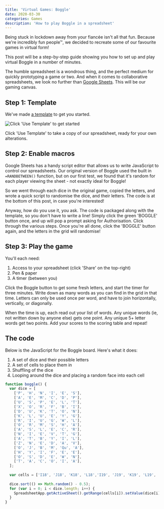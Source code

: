 ```yaml
---
title: 'Virtual Games: Boggle'
date: 2020-03-30
categories: Games
description: 'How to play Boggle in a spreadsheet'
---
```


Being stuck in lockdown away from your fiancée isn't all that fun. Because we're incredibly fun people™, we decided to recreate some of our favourite games in virtual form!

This post will be a step-by-step guide showing you how to set up and play virtual Boggle in a number of minutes.

The humble spreadsheet is a wondrous thing, and the perfect medium for quickly prototyping a game or two. And when it comes to collaborative spreadsheets, we look no further than [Google Sheets](http://sheets.google.com/). This will be our gaming canvas.

## Step 1: Template

We've made [a template](https://docs.google.com/spreadsheets/d/1iTmSydKlmTd7ul8K8ROGp2qa0nzx18vjwykvmJzG9to/template/preview) to get you started.

![Click 'Use Template' to get started](/images/blog/boggle-template.png)

Click 'Use Template' to take a copy of our spreadsheet, ready for your own alterations.

## Step 2: Enable macros

Google Sheets has a handy script editor that allows us to write JavaScript to control our spreadsheets. Our original version of Boggle used the built in `=RANDBETWEEN()` function, but on our first test, we found that it's random for each player viewing the sheet - not exactly ideal for Boggle!

So we went through each dice in the original game, copied the letters, and wrote a quick script to randomise the dice, and their letters. The code is at the bottom of this post, in case you're interested!

Anyway, how do you use it, you ask. The code is packaged along with the template, so you don't have to write a line! Simply click the green 'BOGGLE' button once, and up will pop a prompt asking for Authorisation. Click through the various steps. Once you're all done, click the 'BOGGLE' button again, and the letters in the grid will randomise!

## Step 3: Play the game

You'll each need:

1. Access to your spreadsheet (click 'Share' on the top-right)
2. Pen & paper
4. A timer (between you)

Click the Boggle button to get some fresh letters, and start the timer for three minutes. Write down as many words as you can find in the grid in that time. Letters can only be used once per word, and have to join horizontally, vertically, or diagonally.

When the time is up, each read out your list of words. Any unique words (ie, not written down by anyone else) gets one point. Any unique 5+ letter words get two points. Add your scores to the scoring table and repeat!


## The code

Below is the JavaScript for the Boggle board. Here's what it does:

1. A set of dice and their possible letters
2. A set of cells to place them in
3. Shuffling of the dice
4. Looping around the dice and placing a random face into each cell

```js
function boggle() {
  var dice = [
    ['P', 'H', 'N', 'I', 'E', 'S'],
    ['A', 'E', 'M', 'C', 'D', 'P'],
    ['U', 'S', 'P', 'E', 'L', 'T'],
    ['X', 'O', 'R', 'F', 'B', 'I'],
    ['D', 'U', 'K', 'T', 'O', 'N'],
    ['K', 'L', 'U', 'E', 'Y', 'G'],
    ['R', 'I', 'U', 'G', 'W', 'L'],
    ['O', 'R', 'M', 'S', 'H', 'A'],
    ['A', 'S', 'L', 'E', 'C', 'R'],
    ['N', 'I', 'E', 'V', 'T', 'G'],
    ['A', 'T', 'B', 'Y', 'I', 'L'],
    ['Z', 'N', 'E', 'D', 'A', 'V'],
    ['O', 'J', 'B', 'M', 'Qu', 'A'],
    ['H', 'Y', 'I', 'F', 'E', 'E'],
    ['O', 'S', 'D', 'E', 'W', 'N'],
    ['T', 'A', 'C', 'O', 'I', 'A'],
  ];
    
  var cells = ['I18', 'J18', 'K18', 'L18','I19', 'J19', 'K19', 'L19', 'I20', 'J20', 'K20', 'L20', 'I21', 'J21', 'K21', 'L21']
    
  dice.sort(() => Math.random() - 0.5);
  for (var i = 0; i < dice.length; i++) {
    SpreadsheetApp.getActiveSheet().getRange(cells[i]).setValue(dice[i][Math.floor(Math.random() * 6)]);
  }
}
```

